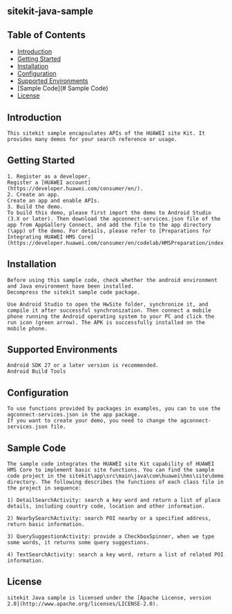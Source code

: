 ## sitekit-java-sample


## Table of Contents

 * [Introduction](#introduction)
 * [Getting Started](#Getting-Started)
 * [Installation](#installation)
 * [Configuration ](#configuration )
 * [Supported Environments](#supported-environments)
 * [Sample Code](# Sample Code)
 * [License](#license)
 
 
## Introduction
    This sitekit sample encapsulates APIs of the HUAWEI site Kit. It provides many demos for your search reference or usage.

## Getting Started

    1. Register as a developer.
    Register a [HUAWEI account](https://developer.huawei.com/consumer/en/).
    2. Create an app.
    Create an app and enable APIs.
    3. Build the demo.
    To build this demo, please first import the demo to Android Studio (3.X or later). Then download the agconnect-services.json file of the app from AppGallery Connect, and add the file to the app directory (\app) of the demo. For details, please refer to [Preparations for Integrating HUAWEI HMS Core](https://developer.huawei.com/consumer/en/codelab/HMSPreparation/index.html)

## Installation
    Before using this sample code, check whether the android environment and Java environment have been installed. 
    Decompress the sitekit sample code package.
    
	Use Android Studio to open the HwSite folder, synchronize it, and compile it after successful synchronization. Then connect a mobile phone running the Android operating system to your PC and click the run icon (green arrow). The APK is successfully installed on the mobile phone.
    
## Supported Environments
	Android SDK 27 or a later version is recommended.
	Android Build Tools
	
	
## Configuration 
    To use functions provided by packages in examples, you can to use the agconnect-services.json in the app package.
	If you want to create your demo, you need to change the agconnect-services.json file.
    
	
## Sample Code
    The sample code integrates the HUAWEI site Kit capability of HUAWEI HMS Core to implement basic site functions. You can find the sample code project in the sitekit\app\src\main\java\com\huawei\hms\site\demo directory. The following describes the functions of each class file in the project in sequence:
	
	1) DetailSearchActivity: search a key word and return a list of place details, including country code, location and other information.
	
	2) NearbySearchActivity: search POI nearby or a specified address, return basic information. 
	
	3) QuerySuggestionActivity: provide a CheckboxSpinner, when we type some words, it returns some query suggestions.
	
	4) TextSearchActivity: search a key word, return a list of related POI information. 
	
	
	
##  License
    sitekit Java sample is licensed under the [Apache License, version 2.0](http://www.apache.org/licenses/LICENSE-2.0).

